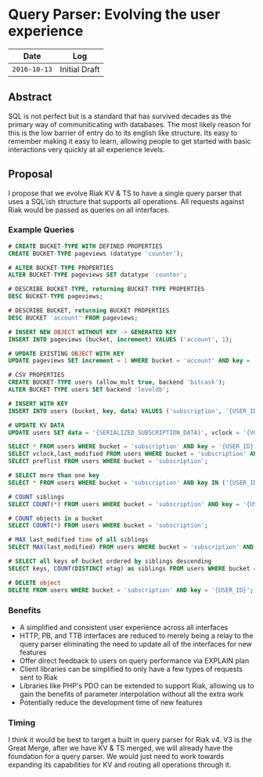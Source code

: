 # Query Parser: Evolving the user experience

Date         | Log
-------------|------------------------
`2016-10-13` | Initial Draft

## Abstract

SQL is not perfect but is a standard that has survived decades as the primary way of communiticating with databases. The most likely reason for this is the low barrier of entry do to its english like structure. Its easy to remember making it easy to learn, allowing people to get started with basic interactions very quickly at all experience levels.

## Proposal

I propose that we evolve Riak KV & TS to have a single query parser that uses a SQL'ish structure that supports all operations. All requests against Riak would be passed as queries on all interfaces.

### Example Queries

```SQL
# CREATE BUCKET-TYPE WITH DEFINED PROPERTIES
CREATE BUCKET-TYPE pageviews (datatype 'counter');

# ALTER BUCKET-TYPE PROPERTIES
ALTER BUCKET-TYPE pageviews SET datatype 'counter';

# DESCRIBE BUCKET-TYPE, returning BUCKET-TYPE PROPERTIES
DESC BUCKET-TYPE pageviews;

# DESCRIBE BUCKET, returning BUCKET PROPERTIES
DESC BUCKET 'account' FROM pageviews;

# INSERT NEW OBJECT WITHOUT KEY -> GENERATED KEY
INSERT INTO pageviews (bucket, increment) VALUES ('account', 1);

# UPDATE EXISTING OBJECT WITH KEY
UPDATE pageviews SET increment = 1 WHERE bucket = 'account' AND key = '{mykey}';

# CSV PROPERTIES
CREATE BUCKET-TYPE users (allow_mult true, backend 'bitcask');
ALTER BUCKET-TYPE users SET backend 'leveldb';

# INSERT WITH KEY
INSERT INTO users (bucket, key, data) VALUES ('subscription', '{USER_ID}', '{SERIALIZED_SUBSCRIPTION_DATA}');

# UPDATE KV DATA
UPDATE users SET data = '{SERIALIZED_SUBSCRIPTION_DATA}', vclock = '{VCLOCK}' WHERE bucket = 'subscription' AND key = '{USER_ID}';

SELECT * FROM users WHERE bucket = 'subscription' AND key = '{USER_ID}';
SELECT vclock,last_modified FROM users WHERE bucket = 'subscription' AND key = '{USER_ID}';
SELECT preflist FROM users WHERE bucket = 'subscription';

# SELECT more than one key
SELECT * FROM users WHERE bucket = 'subscription' AND key IN ('{USER_ID}','{USER_ID2}','{USER_ID3}');

# COUNT siblings
SELECT COUNT(*) FROM users WHERE bucket = 'subscription' AND key = '{USER_ID}';

# COUNT objects in a bucket
SELECT COUNT(*) FROM users WHERE bucket = 'subscription';

# MAX last_modified time of all siblings
SELECT MAX(last_modified) FROM users WHERE bucket = 'subscription' AND key = '{USER_ID}';

# SELECT all keys of bucket ordered by siblings descending
SELECT keys, COUNT(DISTINCT etag) as siblings FROM users WHERE bucket = 'subscription' ORDER BY siblings desc;

# DELETE object
DELETE FROM users WHERE bucket = 'subscription' AND key = '{USER_ID}';
```

### Benefits

- A simplified and consistent user experience across all interfaces
- HTTP, PB, and TTB interfaces are reduced to merely being a relay to the query parser eliminating the need to update all of the interfaces for new features
- Offer direct feedback to users on query performance via EXPLAIN plan
- Client libraries can be simplified to only have a few types of requests sent to Riak
- Libraries like PHP's PDO can be extended to support Riak, allowing us to gain the benefits of parameter interpolation without all the extra work
- Potentially reduce the development time of new features

### Timing

I think it would be best to target a built in query parser for Riak v4. V3 is the Great Merge, after we have KV & TS merged, we will already have the foundation for a query parser. We would just need to work towards expanding its capabilities for KV and routing all operations through it.

